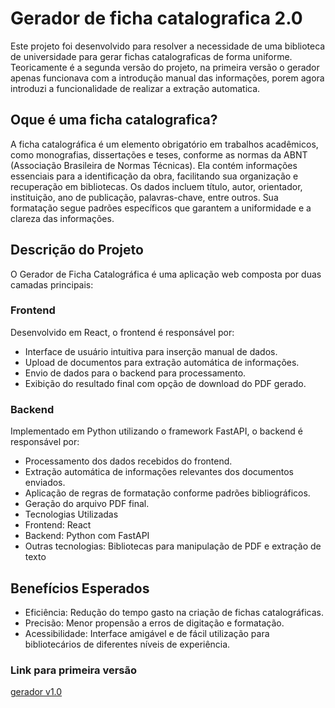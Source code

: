# Gerador de ficha catalografica 2.0

Este projeto foi desenvolvido para resolver a necessidade de uma biblioteca de universidade para gerar fichas catalograficas de forma uniforme.
Teoricamente é a segunda versão do projeto, na primeira versão o gerador apenas funcionava com a introdução manual das informações,
porem agora introduzi a funcionalidade de realizar a extração automatica.

## Oque é uma ficha catalografica?

A ficha catalográfica é um elemento obrigatório em trabalhos acadêmicos, como monografias, dissertações e teses, conforme as normas da ABNT (Associação Brasileira de Normas Técnicas). Ela contém informações essenciais para a identificação da obra, facilitando sua organização e recuperação em bibliotecas. Os dados incluem título, autor, orientador, instituição, ano de publicação, palavras-chave, entre outros. Sua formatação segue padrões específicos que garantem a uniformidade e a clareza das informações.

## Descrição do Projeto

O Gerador de Ficha Catalográfica é uma aplicação web composta por duas camadas principais:

### Frontend
Desenvolvido em React, o frontend é responsável por:
- Interface de usuário intuitiva para inserção manual de dados.
- Upload de documentos para extração automática de informações.
- Envio de dados para o backend para processamento.
- Exibição do resultado final com opção de download do PDF gerado.

### Backend
Implementado em Python utilizando o framework FastAPI, o backend é responsável por:
- Processamento dos dados recebidos do frontend.
- Extração automática de informações relevantes dos documentos enviados.
- Aplicação de regras de formatação conforme padrões bibliográficos.
- Geração do arquivo PDF final.
- Tecnologias Utilizadas
- Frontend: React
- Backend: Python com FastAPI
- Outras tecnologias: Bibliotecas para manipulação de PDF e extração de texto

## Benefícios Esperados

- Eficiência: Redução do tempo gasto na criação de fichas catalográficas.
- Precisão: Menor propensão a erros de digitação e formatação.
- Acessibilidade: Interface amigável e de fácil utilização para bibliotecários de diferentes níveis de experiência.

### Link para primeira versão

[gerador v1.0](https://unisantabiblioteca.github.io/Gerador-Ficha-Catalografica/)
